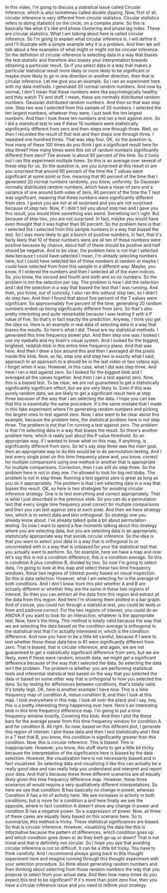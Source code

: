  In this video, I'm going to discuss a statistical issue called Circular Inference, which is also sometimes called double dipping. Now, first of all, circular inference is very different from circular statistics. Circular statistics refers to doing statistics on the circle, on a complex plane. So this is basically like what it's like and phase clustering and phase lag index. These are circular statistics. What I am talking about here is called circular inference. So I'm going to explain what circular inference is. I will define it and I'll illustrate with a simple example why it is a problem. And then we will talk about a few examples of what might or might not be circular inference. So the definition of circular inference is selecting data in a way that biases the test statistic and therefore also biases your interpretation towards obtaining a particular result. So if you select data in a way that makes a particular statistical result more likely or more likely to be significant or maybe more likely to go in one direction or another direction, then that is circular inference. Let me give you an example. So I ran an experiment here with my data methods. I generated 20 normal random numbers. And now by normal, I don't mean that these numbers were like psychologically healthy and they watch TV and stuff. I mean, these are normally distributed random numbers. Gaussian distributed random numbers. And then so that was step one. Step two was I selected from this sample of 20 numbers. I selected the ten largest numbers, whatever they were, I just took the ten largest numbers. And then I took these ten numbers and ran a test against zero. So I did a statistical test to see if these 10 numbers were statistically significantly different from zero and then steps one through three. Well, so then I recorded the result of that test and then steps one through three. I repeated one hundred times. That was step four. OK, so the question is, how many of these 100 times do you think I got a significant result here for step three? How many times were this set of random numbers significantly different from zero? The answer is about 90 percent of the time. So it turns out I ran this experiment multiple times. So this is an average over several of these step for us. So the question is, are you surprised at this result or are you surprised that around 90 percent of the time the T values were significant at some point or five, meaning that 90 percent of the time that I generated 20 normal numbers randomly, you know, uniformly. So Gaussian normally distributed random numbers, which have a mean of zero and a variance of one around both sides of zero, 90 percent of the time the T test was significant, meaning that these numbers were significantly different from zero. I guess you are not at all surprised and you are not surprised because of step two. Now, if I didn't tell you about step two and I gave you this result, you would think something was weird. Something isn't right. But because of step two, you are not surprised. In fact, maybe you would have even thought that it was higher than 90 percent. So the problem here is that I selected the I selected from this sample numbers in a way that biased the test. So I was more likely to get a bunch of positive numbers, in fact, that it's fairly likely that 10 of these numbers were are all ten of these numbers were positive because by chance, about half of these should be positive and half should be negative. And to be clear, the problem here is not that I selected data because I could have selected I mean, I'm already selecting numbers here, but I could have selected ten of these numbers at random or maybe I could have selected from from this sample in a different way. Maybe, you know, if I ordered the numbers and then I selected all of the even indices. So, you know, the second and fourth and sixth and so on numbers. So the problem is not the selection per say. The problem is how I did the selection and I did the selection in a way that biased the test that I was running. And then, you know, out of curiosity, I also ran this without step two, so I didn't do step two. And then I found that about five percent of the T values were significant. So approximately five percent of the time, generating 20 random numbers ended up being significantly different from zero. So that's also pretty interesting and quite remarkable because I was testing it with a P value of five. So that's in fact exactly the prediction. Anyway, I think you get the idea so. Here is an example in real data of selecting data in a way that biases the results. So here's what I did. These are my statistical methods. I generated this time frequency power plot. And then step one was I looked I use my eyeballs and my brain's visual system. And I looked for the biggest, brightest, reddish blob in this entire time frequency plane. And that was here. And then I drew a box around this and then I averaged all the pixels inside this blob. Now, so far, step one and step two is exactly what I said, approach to an approach to a should be in the last video or two videos ago. I forget when it was. However, in this case, what I did was step three. And here I ran a test against zero. So I looked for the biggest blob and I averaged all the values together. And then I ran a test against zero. Now, this is a biased test. To be clear, we are not guaranteed to get a statistically significantly significant effect, but we are very likely to. Even if this was purely random data, we are likely to get a significant result here at step three because of the way that I am selecting the data. I hope you can see that this is essentially the same procedure. It's the same mistake that I made in this fake experiment where I'm generating random numbers and picking the largest ones to test against zero. Now, I also want to be clear about this example, because the problem here, the statistical problem here is not step three. The problem is not that I'm running a test against zero. The problem is that I'm selecting data in a way that biases the result. So there's another problem here, which is really just about the P value threshold. So an appropriate way, if I wanted to know what on this map, if anything, is significantly different from zero. So let's say step three was the main goal, then an appropriate way to do this would be to do permutation testing. And I test every single pixel on this time frequency plane and, you know, correct for multiple comparisons using one method or another that is appropriate for multiple comparisons. Correction, then I can still do step three. So the problem here is not in step one. I'm allowed to look for big red blobs. The problem is not in step three. Running a test against zero is great as long as you do it appropriately. The problem is that I am selecting data in a way that biases this result. OK, so here is two strategies for avoiding circular inference strategy. One is to test everything and correct appropriately. That is what I just described in the previous slide. So you can do a permutation test that every single time frequency pixel correct for multiple comparisons and then you can test against zero at each pixel. And then we have strategy two, which is to select data and test orthogonal. So strategy one you already know about. I've already talked quite a bit about permutation testing. So now I want to spend a few moments talking about this strategy where you are selecting data, but you are selecting data in an appropriate, statistically appropriate way that avoids circular inference. So the idea is that you want to select your data in a way that is orthogonal to or uncorrelated with in a way that is unbiased for your the statistical test that you actually want to perform. So, for example, here we have a map and now let's say this is not a condition difference, this is a condition average. So this is condition A plus condition B, divided by two. So now I'm going to select data, I'm going to look at this map and select these two time frequency windows, these two regions of interest purely based on visual inspection. So this is data selection. However, what I am selecting for is the average of both conditions. And I don't know from this plot whether A and B are actually different or whether they are the same in these two regions of interest. So then you can extract all the data from this region and extract all the data from this region. And here I'm showing them plotted in a bar graph. And of course, you could run through a statistical test, you could do tests or from and padrone correct. For the two regions of interest, you could do an ANOVA if you want to look for an interaction, whatever is the appropriate test. Now, here's the thing. This method is totally valid because the way that we are selecting the data based on the condition average is orthogonal to the statistical test that I'm actually interested in, which is the condition difference. And now you have to be a little bit careful, because if I were to test whether these these data here in R1 were significantly different from zero. That is biased, that is circular inference, and again, we are not guaranteed to get a statistically significant difference from zero, but we are likely, even if these were random, smooth data, we might get a significant difference because of the way that I selected the data. So selecting the data isn't the problem. The problem is whether you are performing statistical tests and inferential statistical test based on the way that you selected the data or based on some other way that is orthogonal to how you selected the data. So by testing for differences between conditions, that's totally valid. It's totally legit. OK, here is another example I have now. This is a time frequency map of condition A, minus condition B, and then I look at this map. I look everywhere in this map. I look all over the place and I say, hey, this is a pretty interesting thing happening over here. Here's an interesting blob in this time frequency difference map. I'm going to put a time frequency window exactly. Covering this blob. And then I plot the these bars for the average power from this time frequency window for condition A and for condition B. All right. So now, based on this different plot, I generate this region of interest. I plot these data and then I test statistically and I find in a T test that B, you know, this condition is significantly greater than this condition. Now, this is circular inference. This is biased. This is inappropriate. However, you know, this stuff starts to get a little bit tricky because the interpretation of the significance here is biased by the data selection. However, the visualization here is not necessarily biased and in fact visualized. So selecting data and visualizing it like this can actually be a really good idea and can really help you understand and interpret and report your data. And that's because these three different scenarios are all equally likely given this time frequency difference map. However, these three scenarios all would require a very qualitatively different interpretations. So here we see that condition. B has basically no change in power, whereas Condition A has a lot of activity here. We see increases in activity in both conditions, but is more for a condition a and here finally we see the opposite, where in fact condition A doesn't show any change in power and condition B has a negative power. So a suppression of power. Now, all three of these cases are equally likely based on this scenario here. So to summarize, this method is tricky. These statistical significances are biased. So that is circular inference. However, visualizing the data like this is informative because the pattern of differences, which condition goes up and which condition goes down or do they both go up or down? That is not trivial and that is definitely not circular. So I hope you see that avoiding circular inference is not so difficult. It can be a little bit tricky. You have to think carefully. And I recommend always going back to this thought experiment here and imagine running through this thought experiment with your selection procedure. So think about generating random numbers and then thinking about selecting from those random numbers the way that you propose to select from your actual data. And then how many times do you expect this test to be significant? If it's more than point zero five, then you have a circular inference issue and you need to rethink your strategy.